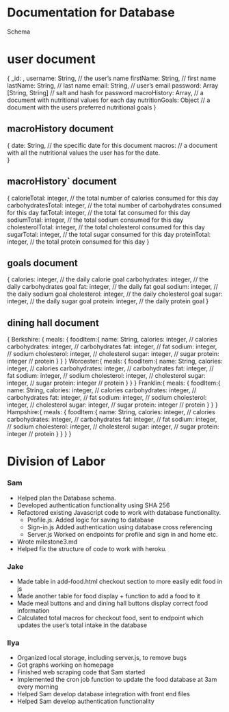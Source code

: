 # Documentation for Database
Schema
# user document 
{
	_id: <ObjectId1>,
	username: String, // the user’s name
	firstName: String, // first name
	lastName: String, // last name
	email: String, // user’s email
    password: Array [String, String] // salt and hash for password
	macroHistory: Array, // a document with nutritional values for each day
	nutritionGoals: Object // a document with the users preferred nutritional goals
}

## macroHistory document
{
	date: String, // the specific date for this document
	macros: <MacroDocument> // a document with all the nutritional values the user has for the date.	
}

## macroHistory` document 
{
	calorieTotal: integer, // the total number of calories consumed for this day
	carbohydratesTotal: integer, // the total number of carbohydrates consumed for this day
	fatTotal: integer, // the total fat consumed for this day
	sodiumTotal: integer, // the total sodium consumed for this day
	cholesterolTotal: integer, // the total cholesterol consumed for this day
	sugarTotal: integer, // the total sugar consumed for this day
	proteinTotal: integer, // the total protein consumed for this day
}

## goals document
{
    calories: integer, // the daily calorie goal
	carbohydrates: integer, // the daily carbohydrates goal
	fat: integer,  // the daily fat goal
	sodium: integer,  // the daily sodium goal
	cholesterol: integer,  // the daily cholesterol goal
	sugar: integer,  // the daily sugar goal
	protein: integer,  // the daily protein goal
}

## dining hall document
{
    Berkshire: {
        meals: {
            foodItem:{
                name: String,
                calories: integer, // calories
	            carbohydrates: integer, // carbohydrates
	            fat: integer,  // fat
	            sodium: integer,  // sodium
	            cholesterol: integer,  // cholesterol
	            sugar: integer,  // sugar
	            protein: integer  // protein
            }
        }
    }
    Worcester:{
        meals: {
            foodItem:{
                name: String,
                calories: integer, // calories
	            carbohydrates: integer, // carbohydrates
	            fat: integer,  // fat
	            sodium: integer,  // sodium
	            cholesterol: integer,  // cholesterol
	            sugar: integer,  // sugar
	            protein: integer  // protein
            }
        }
    }
    Franklin:{
        meals: {
            foodItem:{
                name: String,
                calories: integer, // calories
	            carbohydrates: integer, // carbohydrates
	            fat: integer,  // fat
	            sodium: integer,  // sodium
	            cholesterol: integer,  // cholesterol
	            sugar: integer,  // sugar
	            protein: integer  // protein
            }
        }
    }
    Hampshire:{
        meals: {
            foodItem:{
                name: String,
                calories: integer, // calories
	            carbohydrates: integer, // carbohydrates
	            fat: integer,  // fat
	            sodium: integer,  // sodium
	            cholesterol: integer,  // cholesterol
	            sugar: integer,  // sugar
	            protein: integer  // protein
            }
        }
    }
}

# Division of Labor
### Sam
- Helped plan the Database schema.
- Developed authentication functionality using SHA 256
- Refactored existing Javascript code to work with database functionality.
    - Profile.js. Added logic for saving to database
    - Sign-in.js Added authentication using database cross referencing
    - Server.js Worked on endpoints for profile and sign in and home etc.
- Wrote milestone3.md
- Helped fix the structure of code to work with heroku.

### Jake
- Made table in add-food.html checkout section to more easily edit food in js
- Made another table for food display + function to add a food to it
- Made meal buttons and and dining hall buttons display correct food information
- Calculated total macros for checkout food, sent to endpoint which updates the user’s total intake in the database
### Ilya
- Organized local storage, including server.js, to remove bugs
- Got graphs working on homepage
- Finished web scraping code that Sam started
- Implemented the cron job function to update the food database at 3am every morning 
- Helped Sam develop database integration with front end files
- Helped Sam develop authentication functionality
